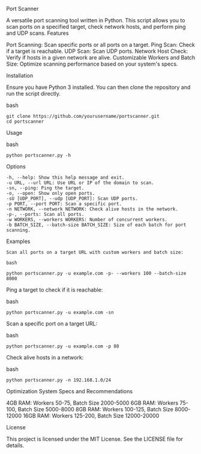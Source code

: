 Port Scanner

A versatile port scanning tool written in Python. This script allows you to scan ports on a specified target, check network hosts, and perform ping and UDP scans.
Features

Port Scanning: Scan specific ports or all ports on a target.
Ping Scan: Check if a target is reachable.
UDP Scan: Scan UDP ports.
Network Host Check: Verify if hosts in a given network are alive.
Customizable Workers and Batch Size: Optimize scanning performance based on your system's specs.

Installation

Ensure you have Python 3 installed. You can then clone the repository and run the script directly.

bash

	git clone https://github.com/yourusername/portscanner.git
	cd portscanner

Usage

bash

	python portscanner.py -h

Options

    -h, --help: Show this help message and exit.
    -u URL, --url URL: Use URL or IP of the domain to scan.
    -sn, --ping: Ping the target.
    -o, --open: Show only open ports.
    -sU [UDP_PORT], --udp [UDP_PORT]: Scan UDP ports.
    -p PORT, --port PORT: Scan a specific port.
    -n NETWORK, --network NETWORK: Check alive hosts in the network.
    -p-, --ports: Scan all ports.
    -w WORKERS, --workers WORKERS: Number of concurrent workers.
    -b BATCH_SIZE, --batch-size BATCH_SIZE: Size of each batch for port scanning.

Examples

    Scan all ports on a target URL with custom workers and batch size:

    bash

	python portscanner.py -u example.com -p- --workers 100 --batch-size 8000

Ping a target to check if it is reachable:

bash

	python portscanner.py -u example.com -sn

Scan a specific port on a target URL:

bash

	python portscanner.py -u example.com -p 80

Check alive hosts in a network:

bash

    python portscanner.py -n 192.168.1.0/24

Optimization
System Specs and Recommendations

4GB RAM: Workers 50-75, Batch Size 2000-5000
6GB RAM: Workers 75-100, Batch Size 5000-8000
8GB RAM: Workers 100-125, Batch Size 8000-12000
16GB RAM: Workers 125-200, Batch Size 12000-20000

License

This project is licensed under the MIT License. See the LICENSE file for details.
